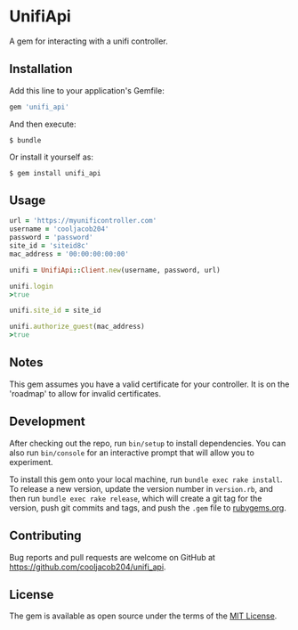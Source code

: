 # UnifiApi

A gem for interacting with a unifi controller.

## Installation

Add this line to your application's Gemfile:

```ruby
gem 'unifi_api'
```

And then execute:

    $ bundle

Or install it yourself as:

    $ gem install unifi_api

## Usage

```ruby
url = 'https://myunificontroller.com'
username = 'cooljacob204'
password = 'password'
site_id = 'siteid8c'
mac_address = '00:00:00:00:00'

unifi = UnifiApi::Client.new(username, password, url)

unifi.login
>true

unifi.site_id = site_id

unifi.authorize_guest(mac_address)
>true
```

## Notes

This gem assumes you have a valid certificate for your controller. It is on the 'roadmap' to allow for invalid certificates.

## Development

After checking out the repo, run `bin/setup` to install dependencies. You can also run `bin/console` for an interactive prompt that will allow you to experiment.

To install this gem onto your local machine, run `bundle exec rake install`. To release a new version, update the version number in `version.rb`, and then run `bundle exec rake release`, which will create a git tag for the version, push git commits and tags, and push the `.gem` file to [rubygems.org](https://rubygems.org).

## Contributing

Bug reports and pull requests are welcome on GitHub at https://github.com/cooljacob204/unifi_api.

## License

The gem is available as open source under the terms of the [MIT License](https://opensource.org/licenses/MIT).
